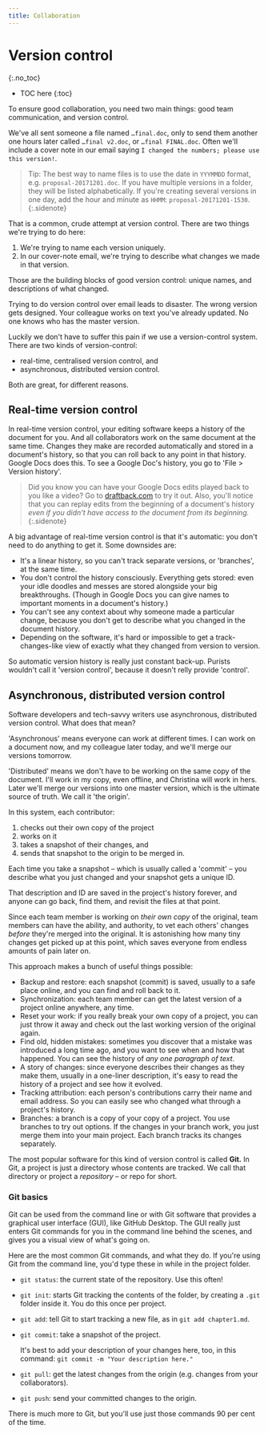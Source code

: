 ```yaml
---
title: Collaboration
---
```


# Version control
{:.no_toc}

* TOC here
{:toc}

To ensure good collaboration, you need two main things: good team communication, and version control.

We've all sent someone a file named `…final.doc`, only to send them another one hours later called `…final v2.doc`, or `…final FINAL.doc`. Often we'll include a cover note in our email saying `I changed the numbers; please use this version!`.

> Tip: The best way to name files is to use the date in `YYYMMDD` format, e.g. `proposal-20171201.doc`. If you have multiple versions in a folder, they will be listed alphabetically. If you're creating several versions in one day, add the hour and minute as `HHMM`: `proposal-20171201-1530`.
{:.sidenote}

That is a common, crude attempt at version control. There are two things we're trying to do here:

1. We're trying to name each version uniquely.
2. In our cover-note email, we're trying to describe what changes we made in that version.

Those are the building blocks of good version control: unique names, and descriptions of what changed.

Trying to do version control over email leads to disaster. The wrong version gets designed. Your colleague works on text you've already updated. No one knows who has the master version.

Luckily we don't have to suffer this pain if we use a version-control system. There are two kinds of version-control:

- real-time, centralised version control, and
- asynchronous, distributed version control.

Both are great, for different reasons.

## Real-time version control

In real-time version control, your editing software keeps a history of the document for you. And all collaborators work on the same document at the same time. Changes they make are recorded automatically and stored in a document's history, so that you can roll back to any point in that history. Google Docs does this. To see a Google Doc's history, you go to 'File > Version history'.

> Did you know you can have your Google Docs edits played back to you like a video? Go to [draftback.com](http://draftback.com/) to try it out. Also, you'll notice that you can replay edits from the beginning of a document's history *even if you didn't have access to the document from its beginning.*
{:.sidenote}

A big advantage of real-time version control is that it's automatic: you don't need to do anything to get it. Some downsides are:

- It's a linear history, so you can't track separate versions, or 'branches', at the same time.
- You don't control the history consciously. Everything gets stored: even your idle doodles and messes are stored alongside your big breakthroughs. (Though in Google Docs you can give names to important moments in a document's history.)
- You can't see any context about why someone made a particular change, because you don't get to describe what you changed in the document history.
- Depending on the software, it's hard or impossible to get a track-changes-like view of exactly what they changed from version to version.

So automatic version history is really just constant back-up. Purists wouldn't call it 'version control', because it doesn't relly provide 'control'.

## Asynchronous, distributed version control

Software developers and tech-savvy writers use asynchronous, distributed  version control. What does that mean? 

'Asynchronous' means everyone can work at different times. I can work on a document now, and my colleague later today, and we'll merge our versions tomorrow.

'Distributed' means we don't have to be working on the same copy of the document. I'll work in my copy, even offline, and Christina will work in hers. Later we'll merge our versions into one master version, which is the ultimate source of truth. We call it 'the origin'.

In this system, each contributor:

1. checks out their own copy of the project
2. works on it
3. takes a snapshot of their changes, and
4. sends that snapshot to the origin to be merged in.

Each time you take a snapshot – which is usually called a 'commit' – you describe what you just changed and your snapshot gets a unique ID.

That description and ID are saved in the project's history forever, and anyone can go back, find them, and revisit the files at that point.

Since each team member is working on *their own copy* of the original, team members can have the ability, and authority, to vet each others' changes *before* they're merged into the original. It is astonishing how many tiny changes get picked up at this point, which saves everyone from endless amounts of pain later on.

This approach makes a bunch of useful things possible:

- Backup and restore: each snapshot (commit) is saved, usually to a safe place online, and you can find and roll back to it.
- Synchronization: each team member can get the latest version of a project online anywhere, any time.
- Reset your work: if you really break your own copy of a project, you can just throw it away and check out the last working version of the original again.
- Find old, hidden mistakes: sometimes you discover that a mistake was introduced a long time ago, and you want to see when and how that happened. You can see the history of *any one paragraph of text*.
- A story of changes: since everyone describes their changes as they make them, usually in a one-liner description, it's easy to read the history of a project and see how it evolved.
- Tracking attribution: each person's contributions carry their name and email address. So you can easily see who changed what through a project's history.
- Branches: a branch is a copy of your copy of a project. You use branches to try out options. If the changes in your branch work, you just merge them into your main project. Each branch tracks its changes separately.

The most popular software for this kind of version control is called **Git.** In Git, a project is just a directory whose contents are tracked. We call that directory or project a *repository* – or repo for short.

### Git basics

Git can be used from the command line or with Git software that provides a graphical user interface (GUI), like GitHub Desktop. The GUI really just enters Git commands for you in the command line behind the scenes, and gives you a visual view of what's going on.

Here are the most common Git commands, and what they do. If you're using Git from the command line, you'd type these in while in the project folder.

- `git status`: the current state of the repository. Use this often!
- `git init`: starts Git tracking the contents of the folder, by creating a `.git` folder inside it. You do this once per project.
- `git add`: tell Git to start tracking a new file, as in `git add chapter1.md`.
- `git commit`: take a snapshot of the project.

   It's best to add your description of your changes here, too, in this command: `git commit -m "Your description here."`

- `git pull`: get the latest changes from the origin (e.g. changes from your collaborators).
- `git push`: send your committed changes to the origin.

There is much more to Git, but you'll use just those commands 90 per cent of the time.
